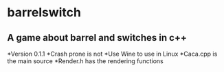 barrelswitch
============
A game about barrel and switches in c++
------------
*Version 0.1.1
*Crash prone is not
*Use Wine to use in Linux
*Caca.cpp is the main source
*Render.h has the rendering functions